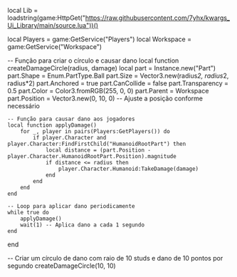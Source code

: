 local Lib = loadstring(game:HttpGet("https://raw.githubusercontent.com/7yhx/kwargs_Ui_Library/main/source.lua"))()


local Players = game:GetService("Players")
local Workspace = game:GetService("Workspace")

-- Função para criar o círculo e causar dano
local function createDamageCircle(radius, damage)
    local part = Instance.new("Part")
    part.Shape = Enum.PartType.Ball
    part.Size = Vector3.new(radius*2, radius*2, radius*2)
    part.Anchored = true
    part.CanCollide = false
    part.Transparency = 0.5
    part.Color = Color3.fromRGB(255, 0, 0)
    part.Parent = Workspace
    part.Position = Vector3.new(0, 10, 0) -- Ajuste a posição conforme necessário

    -- Função para causar dano aos jogadores
    local function applyDamage()
        for _, player in pairs(Players:GetPlayers()) do
            if player.Character and player.Character:FindFirstChild("HumanoidRootPart") then
                local distance = (part.Position - player.Character.HumanoidRootPart.Position).magnitude
                if distance <= radius then
                    player.Character.Humanoid:TakeDamage(damage)
                end
            end
        end
    end

    -- Loop para aplicar dano periodicamente
    while true do
        applyDamage()
        wait(1) -- Aplica dano a cada 1 segundo
    end
end

-- Criar um círculo de dano com raio de 10 studs e dano de 10 pontos por segundo
createDamageCircle(10, 10)

